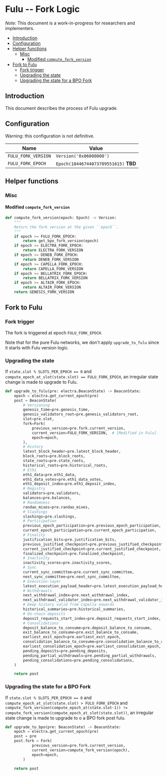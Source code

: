# Fulu -- Fork Logic

*Note*: This document is a work-in-progress for researchers and implementers.

<!-- mdformat-toc start --slug=github --no-anchors --maxlevel=6 --minlevel=2 -->

- [Introduction](#introduction)
- [Configuration](#configuration)
- [Helper functions](#helper-functions)
  - [Misc](#misc)
    - [Modified `compute_fork_version`](#modified-compute_fork_version)
- [Fork to Fulu](#fork-to-fulu)
  - [Fork trigger](#fork-trigger)
  - [Upgrading the state](#upgrading-the-state)
  - [Upgrading the state for a BPO Fork](#upgrading-the-state-for-a-bpo-fork)

<!-- mdformat-toc end -->

## Introduction

This document describes the process of Fulu upgrade.

## Configuration

Warning: this configuration is not definitive.

| Name                | Value                                 |
| ------------------- | ------------------------------------- |
| `FULU_FORK_VERSION` | `Version('0x06000000')`               |
| `FULU_FORK_EPOCH`   | `Epoch(18446744073709551615)` **TBD** |

## Helper functions

### Misc

#### Modified `compute_fork_version`

```python
def compute_fork_version(epoch: Epoch) -> Version:
    """
    Return the fork version at the given ``epoch``.
    """
    if epoch >= FULU_FORK_EPOCH:
        return get_bpo_fork_version(epoch)
    if epoch >= ELECTRA_FORK_EPOCH:
        return ELECTRA_FORK_VERSION
    if epoch >= DENEB_FORK_EPOCH:
        return DENEB_FORK_VERSION
    if epoch >= CAPELLA_FORK_EPOCH:
        return CAPELLA_FORK_VERSION
    if epoch >= BELLATRIX_FORK_EPOCH:
        return BELLATRIX_FORK_VERSION
    if epoch >= ALTAIR_FORK_EPOCH:
        return ALTAIR_FORK_VERSION
    return GENESIS_FORK_VERSION
```

## Fork to Fulu

### Fork trigger

The fork is triggered at epoch `FULU_FORK_EPOCH`.

Note that for the pure Fulu networks, we don't apply `upgrade_to_fulu` since it
starts with Fulu version logic.

### Upgrading the state

If `state.slot % SLOTS_PER_EPOCH == 0` and
`compute_epoch_at_slot(state.slot) == FULU_FORK_EPOCH`, an irregular state
change is made to upgrade to Fulu.

```python
def upgrade_to_fulu(pre: electra.BeaconState) -> BeaconState:
    epoch = electra.get_current_epoch(pre)
    post = BeaconState(
        # Versioning
        genesis_time=pre.genesis_time,
        genesis_validators_root=pre.genesis_validators_root,
        slot=pre.slot,
        fork=Fork(
            previous_version=pre.fork.current_version,
            current_version=FULU_FORK_VERSION,  # [Modified in Fulu]
            epoch=epoch,
        ),
        # History
        latest_block_header=pre.latest_block_header,
        block_roots=pre.block_roots,
        state_roots=pre.state_roots,
        historical_roots=pre.historical_roots,
        # Eth1
        eth1_data=pre.eth1_data,
        eth1_data_votes=pre.eth1_data_votes,
        eth1_deposit_index=pre.eth1_deposit_index,
        # Registry
        validators=pre.validators,
        balances=pre.balances,
        # Randomness
        randao_mixes=pre.randao_mixes,
        # Slashings
        slashings=pre.slashings,
        # Participation
        previous_epoch_participation=pre.previous_epoch_participation,
        current_epoch_participation=pre.current_epoch_participation,
        # Finality
        justification_bits=pre.justification_bits,
        previous_justified_checkpoint=pre.previous_justified_checkpoint,
        current_justified_checkpoint=pre.current_justified_checkpoint,
        finalized_checkpoint=pre.finalized_checkpoint,
        # Inactivity
        inactivity_scores=pre.inactivity_scores,
        # Sync
        current_sync_committee=pre.current_sync_committee,
        next_sync_committee=pre.next_sync_committee,
        # Execution-layer
        latest_execution_payload_header=pre.latest_execution_payload_header,
        # Withdrawals
        next_withdrawal_index=pre.next_withdrawal_index,
        next_withdrawal_validator_index=pre.next_withdrawal_validator_index,
        # Deep history valid from Capella onwards
        historical_summaries=pre.historical_summaries,
        # On-chain deposits
        deposit_requests_start_index=pre.deposit_requests_start_index,
        # Consolidations
        deposit_balance_to_consume=pre.deposit_balance_to_consume,
        exit_balance_to_consume=pre.exit_balance_to_consume,
        earliest_exit_epoch=pre.earliest_exit_epoch,
        consolidation_balance_to_consume=pre.consolidation_balance_to_consume,
        earliest_consolidation_epoch=pre.earliest_consolidation_epoch,
        pending_deposits=pre.pending_deposits,
        pending_partial_withdrawals=pre.pending_partial_withdrawals,
        pending_consolidations=pre.pending_consolidations,
    )

    return post
```

### Upgrading the state for a BPO Fork

If `state.slot % SLOTS_PER_EPOCH == 0` and
`compute_epoch_at_slot(state.slot) > FULU_FORK_EPOCH` and
`compute_fork_version(compute_epoch_at(state.slot-1)) != compute_fork_version(compute_epoch_at_slot(state.slot))`,
an irregular state change is made to upgrade to o a BPO fork post fulu.

```python
def upgrade_to_bpo(pre: BeaconState) -> BeaconState:
    epoch = electra.get_current_epoch(pre)
    post = pre
    post.fork = Fork(
            previous_version=pre.fork.current_version,
            current_version=compute_fork_version(epoch),
            epoch=epoch,
        )

    return post
```
